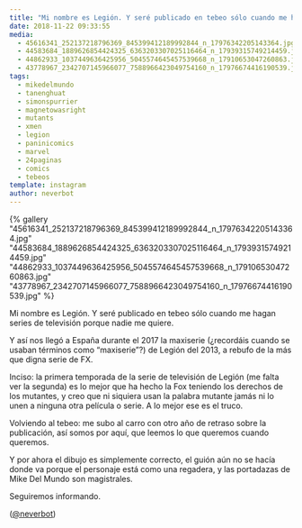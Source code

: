 ```yaml
---
title: "Mi nombre es Legión. Y seré publicado en tebeo sólo cuando me hagan series de televisión porque nadie me quiere"
date: 2018-11-22 09:33:55
media: 
  - 45616341_252137218796369_845399412189992844_n_17976342205143364.jpg
  - 44583684_1889626854424325_6363203307025116464_n_17939315749214459.jpg
  - 44862933_1037449636425956_5045574645457539668_n_17910653047260863.jpg
  - 43778967_2342707145966077_7588966423049754160_n_17976674416190539.jpg
tags: 
  - mikedelmundo
  - tanenghuat
  - simonspurrier
  - magnetowasright
  - mutants
  - xmen
  - legion
  - paninicomics
  - marvel
  - 24paginas
  - comics
  - tebeos
template: instagram
author: neverbot
---
```


{% gallery "45616341_252137218796369_845399412189992844_n_17976342205143364.jpg" "44583684_1889626854424325_6363203307025116464_n_17939315749214459.jpg" "44862933_1037449636425956_5045574645457539668_n_17910653047260863.jpg" "43778967_2342707145966077_7588966423049754160_n_17976674416190539.jpg" %}

Mi nombre es Legión. Y seré publicado en tebeo sólo cuando me hagan series de televisión porque nadie me quiere.

Y así nos llegó a España durante el 2017 la maxiserie (¿recordáis cuando se usaban términos como “maxiserie”?) de Legión del 2013, a rebufo de la más que digna serie de FX.

Inciso: la primera temporada de la serie de televisión de Legión (me falta ver la segunda) es lo mejor que ha hecho la Fox teniendo los derechos de los mutantes, y creo que ni siquiera usan la palabra mutante jamás ni lo unen a ninguna otra película o serie. A lo mejor ese es el truco.

Volviendo al tebeo: me subo al carro con otro año de retraso sobre la publicación, así somos por aquí, que leemos lo que queremos cuando queremos.

Y por ahora el dibujo es simplemente correcto, el guión aún no se hacía donde va porque el personaje está como una regadera, y las portadazas de Mike Del Mundo son magistrales.

Seguiremos informando.

([@neverbot](https://instagram.com/neverbot))
